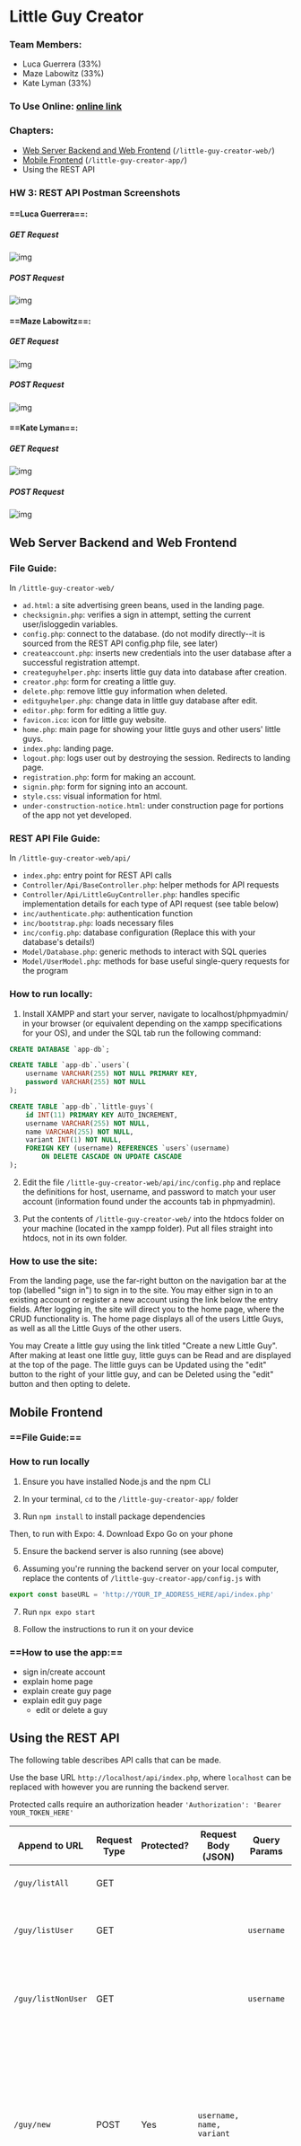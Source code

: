 # Little Guy Creator

### Team Members:
- Luca Guerrera (33%)
- Maze Labowitz (33%)
- Kate Lyman (33%)

### To Use Online: [online link](https://littleguycreator.great-site.net/)

### Chapters:
- [Web Server Backend and Web Frontend](#web-server-backend-and-web-frontend) (`/little-guy-creator-web/`)
- [Mobile Frontend](#mobile-frontend) (`/little-guy-creator-app/`)
- Using the REST API

### HW 3: REST API Postman Screenshots
#### ==Luca Guerrera==:
##### GET Request
![img]()
##### POST Request
![img]()
#### ==Maze Labowitz==:
##### GET Request
![img]()
##### POST Request
![img]()
#### ==Kate Lyman==:
##### GET Request
![img]()
##### POST Request
![img]()
## Web Server Backend and Web Frontend

### File Guide:
In `/little-guy-creator-web/`
- `ad.html`: a site advertising green beans, used in the landing page.
- `checksignin.php`: verifies a sign in attempt, setting the current user/isloggedin variables.
- `config.php`: connect to the database. (do not modify directly--it is sourced from the REST API config.php file, see later)
- `createaccount.php`: inserts new credentials into the user database after a successful registration attempt.
- `createguyhelper.php`: inserts little guy data into database after creation.
- `creator.php`: form for creating a little guy.
- `delete.php`: remove little guy information when deleted.
- `editguyhelper.php`: change data in little guy database after edit.
- `editor.php`: form for editing a little guy.
- `favicon.ico`: icon for little guy website.
- `home.php`: main page for showing your little guys and other users' little guys.
- `index.php`: landing page.
- `logout.php`: logs user out by destroying the session. Redirects to landing page.
- `registration.php`: form for making an account.
- `signin.php`: form for signing into an account.
- `style.css`: visual information for html.
- `under-construction-notice.html`: under construction page for portions of the app not yet developed.

### REST API File Guide:
In `/little-guy-creator-web/api/`
- `index.php`: entry point for REST API calls
- `Controller/Api/BaseController.php`: helper methods for API requests
- `Controller/Api/LittleGuyController.php`: handles specific implementation details for each type of API request (see table below)
- `inc/authenticate.php`: authentication function
- `inc/bootstrap.php`: loads necessary files
- `inc/config.php`: database configuration (Replace this with your database's details!)
- `Model/Database.php`: generic methods to interact with SQL queries
- `Model/UserModel.php`: methods for base useful single-query requests for the program
### How to run locally:

1. Install XAMPP and start your server, navigate to localhost/phpmyadmin/ in your browser (or equivalent depending on the xampp specifications for your OS), and under the SQL tab run the following command:
```sql
CREATE DATABASE `app-db`;

CREATE TABLE `app-db`.`users`(
    username VARCHAR(255) NOT NULL PRIMARY KEY,
    password VARCHAR(255) NOT NULL
);

CREATE TABLE `app-db`.`little-guys`(
    id INT(11) PRIMARY KEY AUTO_INCREMENT,
    username VARCHAR(255) NOT NULL,
    name VARCHAR(255) NOT NULL,
    variant INT(1) NOT NULL,
    FOREIGN KEY (username) REFERENCES `users`(username)
        ON DELETE CASCADE ON UPDATE CASCADE
);
```

2. Edit the file `/little-guy-creator-web/api/inc/config.php` and replace the definitions for host, username, and password to match your user account (information found under the accounts tab in phpmyadmin).

3. Put the contents of `/little-guy-creator-web/` into the htdocs folder on your machine (located in the xampp folder). Put all files straight into htdocs, not in its own folder.

### How to use the site:

From the landing page, use the far-right button on the navigation bar at the top (labelled "sign in") to sign in to the site. You may either sign in to an existing account or register a new account using the link below the entry fields. After logging in, the site will direct you to the home page, where the CRUD functionality is. The home page displays all of the users Little Guys, as well as all the Little Guys of the other users.

You may Create a little guy using the link titled "Create a new Little Guy". After making at least one little guy, little guys can be Read and are displayed at the top of the page. The little guys can be Updated using the "edit" button to the right of your little guy, and can be Deleted using the "edit" button and then opting to delete.

## Mobile Frontend
### ==File Guide:==
### How to run locally
1. Ensure you have installed Node.js and the npm CLI

2. In your terminal, `cd` to the `/little-guy-creator-app/` folder

3. Run `npm install` to install package dependencies

Then, to run with Expo:
4. Download Expo Go on your phone

5. Ensure the backend server is also running (see above)

6. Assuming you're running the backend server on your local computer, replace the contents of `/little-guy-creator-app/config.js` with 
```js
export const baseURL = 'http://YOUR_IP_ADDRESS_HERE/api/index.php'
```

7. Run `npx expo start`

8. Follow the instructions to run it on your device
### ==How to use the app:==
 - sign in/create account
- explain home page
- explain create guy page
- explain edit guy page
	- edit or delete a guy

## Using the REST API
The following table describes API calls that can be made.

Use the base URL `http://localhost/api/index.php`, where `localhost` can be replaced with however you are running the backend server.

Protected calls require an authorization header `'Authorization': 'Bearer YOUR_TOKEN_HERE'`

| Append to URL      | Request Type | Protected? | Request Body (JSON)       | Query Params | Returns (JSON or Status Code)                                                                                                                                                             |
| ------------------ | ------------ | ---------- | ------------------------- | ------------ | ----------------------------------------------------------------------------------------------------------------------------------------------------------------------------------------- |
| `/guy/listAll`     | GET          |            |                           |              | `200 OK` + array of all little guys                                                                                                                                                       |
| `/guy/listUser`    | GET          |            |                           | `username`   | `200 OK` + array of all little guys belonging to `username`                                                                                                                               |
| `/guy/listNonUser` | GET          |            |                           | `username`   | `200 OK` + array of all little guys belonging to everyone except `username`                                                                                                               |
| `/guy/new`         | POST         | Yes        | `username, name, variant` |              | `201 CREATED` or `400 BAD REQUEST` (name or variant is blank) or `401 UNAUTHORIZED` (no authorization given) or `403 FORBIDDEN` (user not authorized) or `404 NOT FOUND` (user not found) |
| `/guy/change`      | PUT          | Yes        | `id, name, variant`       |              | `200 OK` or `400 BAD REQUEST` (name or variant is blank) or `401 UNAUTHORIZED` (no authorization given) or `403 FORBIDDEN` (user not authorized) or `404 NOT FOUND` (id not found)        |
| `/guy/trash`       | DELETE       | Yes        |                           | `id`         | `204 NO CONTENT` (successfully deleted) or `401 UNAUTHORIZED` (no authorization given) or `403 FORBIDDEN` (user not authorized) or `404 NOT FOUND` (id not found)                         |
| `/user/register`   | POST         |            | `username, password`      |              | `201 CREATED` or `400 BAD REQUEST` (usename or password is blank or too short) or `409 CONFLICT` (username already taken)                                                                 |
| `/user/login`      | POST         |            | `username, password`      |              | `200 OK` + username and authentication token, or `401 UNAUTHORIZED` (username or password is incorrect)                                                                                   
